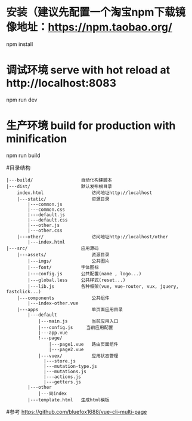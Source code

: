 
# 安装（建议先配置一个淘宝npm下载镜像地址：https://npm.taobao.org/
npm install

# 调试环境 serve with hot reload at http://localhost:8083
npm run dev

# 生产环境 build for production with minification
npm run build

#目录结构
	
	|---build/            		自动化构建脚本
	|---dist/             		默认发布根目录
		index.html          		访问地址http://localhost
		|---static/         		资源目录
			|---common.js
			|---common.css
			|---default.js
			|---default.css
			|---other.js
			|---other.css
		|---other/          		访问地址http://localhost/other
		 	|---index.html
	|---src/              		应用源码
		|---assets/         		资源目录
		 	|---imgs/         		公共图片
		  	|---font/         	字体图标
		  	|---config.js     	公共配置(name , logo...)
		  	|---global.less   	公共样式(reset...)
		  	|---lib.js        	各种框架(vue, vue-router, vux, jquery, fastclick...)
		|---components      		公共组件
			|---index-other.vue         
		|---apps            		单页面应用目录
		  	|---default
			    |---main.js     	当前应用入口
			    |---config.js     当前应用配置
			    |---app.vue       
			    !---page/
			    	|---page1.vue   路由页面组件
			    	|---page2.vue
			    |---vuex/       	应用状态管理
			      |---store.js
			      |---mutation-type.js
			      |---mutations.js
			      |---actions.js
			      |---getters.js
		  	|---other
		    	|---同index
			|---template.html   生成html模板


#参考
https://github.com/bluefox1688/vue-cli-multi-page	  
